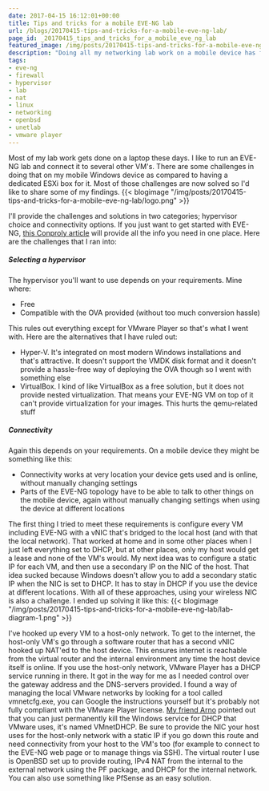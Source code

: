 ```yaml
---
date: 2017-04-15 16:12:01+00:00
title: Tips and tricks for a mobile EVE-NG lab
url: /blogs/20170415-tips-and-tricks-for-a-mobile-eve-ng-lab/
page_id: _20170415_tips_and_tricks_for_a_mobile_eve_ng_lab
featured_image: /img/posts/20170415-tips-and-tricks-for-a-mobile-eve-ng-lab/logo.png
description: "Doing all my networking lab work on a mobile device has faced me with some challenges. Most of them are now resolved so I'd like to share my findings."
tags:
- eve-ng
- firewall
- hypervisor
- lab
- nat
- linux
- networking
- openbsd
- unetlab
- vmware player
---
```


Most of my lab work gets done on a laptop these days. I like to run an EVE-NG lab and connect it to several other VM's. There are some challenges in doing that on my mobile Windows device as compared to having a dedicated ESXi box for it. Most of those challenges are now solved so I'd like to share some of my findings.
{{< blogimage "/img/posts/20170415-tips-and-tricks-for-a-mobile-eve-ng-lab/logo.png" >}}
<!--more-->
I'll provide the challenges and solutions in two categories; hypervisor choice and connectivity options. If you just want to get started with EVE-NG, [this Conproly article](/blogs/20170411-setting-up-the-successor-to-unetlab-eve-ng/) will provide all the info you need in one place. Here are the challenges that I ran into:

##### Selecting a hypervisor
The hypervisor you'll want to use depends on your requirements. Mine where:

* Free
* Compatible with the OVA provided (without too much conversion hassle)

This rules out everything except for VMware Player so that's what I went with. Here are the alternatives that I have ruled out:

* Hyper-V. It's integrated on most modern Windows installations and that's attractive. It doesn't support the VMDK disk format and it doesn't provide a hassle-free way of deploying the OVA though so I went with something else
* VirtualBox. I kind of like VirtualBox as a free solution, but it does not provide nested virtualization. That means your EVE-NG VM on top of it can't provide virtualization for your images. This hurts the qemu-related stuff

##### Connectivity
Again this depends on your requirements. On a mobile device they might be something like this:

* Connectivity works at very location your device gets used and is online, without manually changing settings
* Parts of the EVE-NG topology have to be able to talk to other things on the mobile device, again without manually changing settings when using the device at different locations

The first thing I tried to meet these requirements is configure every VM including EVE-NG with a vNIC that's bridged to the local host (and with that the local network). That worked at home and in some other places when I just left everything set to DHCP, but at other places, only my host would get a lease and none of the VM's would.
My next idea was to configure a static IP for each VM, and then use a secondary IP on the NIC of the host. That idea sucked because Windows doesn't allow you to add a secondary static IP when the NIC is set to DHCP. It has to stay in DHCP if you use the device at different locations. With all of these approaches, using your wireless NIC is also a challenge. I ended up solving it like this:
{{< blogimage "/img/posts/20170415-tips-and-tricks-for-a-mobile-eve-ng-lab/lab-diagram-1.png" >}}

I've hooked up every VM to a host-only network. To get to the internet, the host-only VM's go through a software router that has a second vNIC hooked up NAT'ed to the host device. This ensures internet is reachable from the virtual router and the internal environment any time the host device itself is online. If you use the host-only network, VMware Player has a DHCP service running in there. It got in the way for me as I needed control over the gateway address and the DNS-servers provided. I found a way of managing the local VMware networks by looking for a tool called vmnetcfg.exe, you can Google the instructions yourself but it's probably not fully compliant with the VMware Player license. [My friend Arno](https://www.linkedin.com/in/arno-tilroe-59833427/) pointed out that you can just permanently kill the Windows service for DHCP that VMware uses, it's named VMnetDHCP. Be sure to provide the NIC your host uses for the host-only network with a static IP if you go down this route and need connectivity from your host to the VM's too (for example to connect to the EVE-NG web page or to manage things via SSH). The virtual router I use is OpenBSD set up to provide routing, IPv4 NAT from the internal to the external network using the PF package, and DHCP for the internal network. You can also use something like PfSense as an easy solution.
